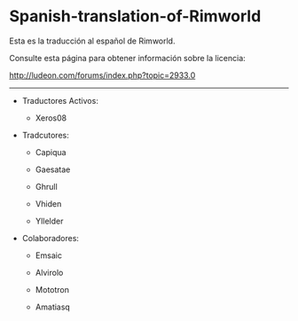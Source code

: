 Spanish-translation-of-Rimworld
===============================

Esta es la traducción al español de Rimworld.

Consulte esta página para obtener información sobre la licencia:

http://ludeon.com/forums/index.php?topic=2933.0

--------------------

- Traductores Activos:
	- Xeros08



- Tradcutores:
	- Capiqua 

	- Gaesatae 

	- Ghrull

	- Vhiden

	- Yllelder


- Colaboradores:

	- Emsaic

	- Alvirolo

	- Mototron

	- Amatiasq
